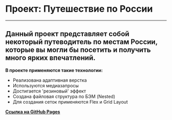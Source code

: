 # __Проект: Путешествие по России__
---
## Данный проект представляет собой некоторый путеводитель по местам России, которые вы могли бы посетить и получить много ярких впечатлений.

__В проекте применяются такие технологии:__ 
* Реализована адаптивная верстка
* Используются медиазапросы
* Достигается 'резиновый' эффект
* Создана файловая структура по БЭМ (Nested)
* Для создания сеток применяются Flex и Grid Layout

[__Ссылка на GitHub Pages__](https://kateviwe.github.io/russian-travel/)

